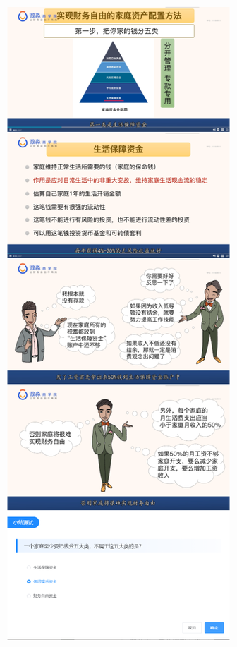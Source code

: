 ![](20201022-%20(1).png)
![](20201022-%20(2).png)
![](20201022-%20(3).png)
![](20201022-%20(4).png)
![](20201022-%20(5).png)